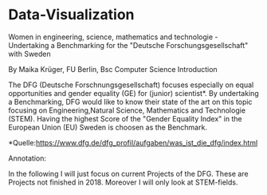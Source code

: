 # Data-Visualization


Women in engineering, science, mathematics and technologie - Undertaking a Benchmarking for the "Deutsche Forschungsgesellschaft" with Sweden

By Maika Krüger, FU Berlin, Bsc Computer Science
Introduction

The DFG (Deutsche Forschnungsgesellschaft) focuses especially on equal opportunities and gender equality (GE) for (junior) scientist*. By undertaking a Benchmarking, DFG would like to know their state of the art on this topic focusing on Engineering,Natural Science, Mathematics and Technologie (STEM). Having the highest Score of the "Gender Equality Index" in the European Union (EU) Sweden is choosen as the Benchmark.

*Quelle:https://www.dfg.de/dfg_profil/aufgaben/was_ist_die_dfg/index.html

Annotation:

In the following I will just focus on current Projects of the DFG. These are Projects not finished in 2018. Moreover I will only look at STEM-fields.
